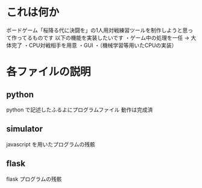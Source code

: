 # これは何か

ボードゲーム「桜降る代に決闘を」の1人用対戦練習ツールを制作しようと思って作ってるものです
以下の機能を実装したいです
・ゲーム中の処理を一任 → 大体完了
・CPU対戦相手を用意
・GUI
・（機械学習等用いたCPUの実装）

# 各ファイルの説明

## python

python で記述したふるよにプログラムファイル
動作は完成済

## simulator

javascript を用いたプログラムの残骸

## flask

flask プログラムの残骸

